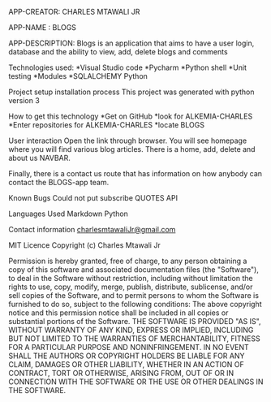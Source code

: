 APP-CREATOR:
CHARLES MTAWALI JR

APP-NAME :
BLOGS

APP-DESCRIPTION:
Blogs is an application that aims to have a user login, database and the ability to view, add, delete blogs and comments

Technologies used:
*Visual Studio code 
*Pycharm 
*Python shell 
*Unit testing 
*Modules
*SQLALCHEMY
Python

Project setup installation process
This project was generated with python version 3

How to get this technology
*Get on GitHub *look for ALKEMIA-CHARLES *Enter repositories for ALKEMIA-CHARLES *locate BLOGS

User interaction
Open the link through browser. You will see homepage where you will find various blog articles. There is a home, add, delete and about us NAVBAR.

Finally, there is a contact us route that has information on how anybody can contact the BLOGS-app team.

Known Bugs
Could not put subscribe
QUOTES API

Languages Used
Markdown Python

Contact information
charlesmtawaliJr@gmail.com

MIT Licence
Copyright (c) Charles Mtawali Jr

Permission is hereby granted, free of charge, to any person obtaining a copy of this software and associated documentation files (the "Software"), to deal in the Software without restriction, including without limitation the rights to use, copy, modify, merge, publish, distribute, sublicense, and/or sell copies of the Software, and to permit persons to whom the Software is furnished to do so, subject to the following conditions: The above copyright notice and this permission notice shall be included in all copies or substantial portions of the Software. THE SOFTWARE IS PROVIDED "AS IS", WITHOUT WARRANTY OF ANY KIND, EXPRESS OR IMPLIED, INCLUDING BUT NOT LIMITED TO THE WARRANTIES OF MERCHANTABILITY, FITNESS FOR A PARTICULAR PURPOSE AND NONINFRINGEMENT. IN NO EVENT SHALL THE AUTHORS OR COPYRIGHT HOLDERS BE LIABLE FOR ANY CLAIM, DAMAGES OR OTHER LIABILITY, WHETHER IN AN ACTION OF CONTRACT, TORT OR OTHERWISE, ARISING FROM, OUT OF OR IN CONNECTION WITH THE SOFTWARE OR THE USE OR OTHER DEALINGS IN THE SOFTWARE.